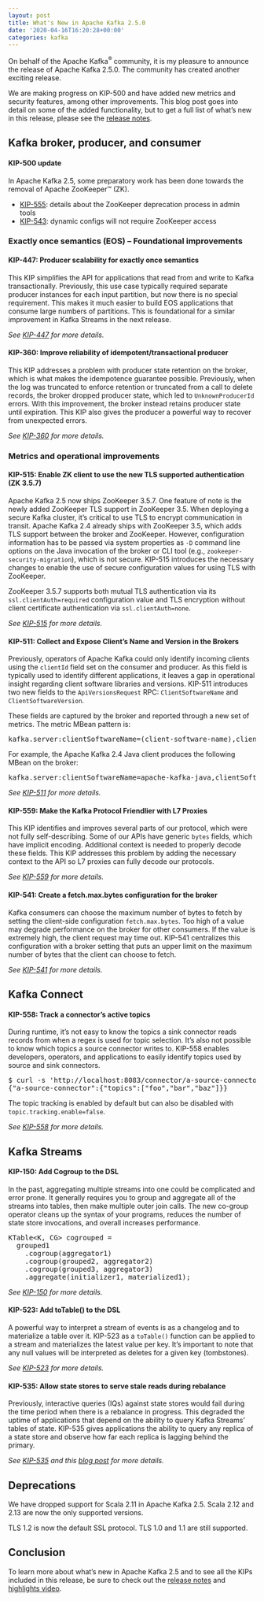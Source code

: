 ```yaml
---
layout: post
title: What's New in Apache Kafka 2.5.0
date: '2020-04-16T16:20:28+00:00'
categories: kafka
---
```

<p>On behalf of the Apache Kafka<sup>®</sup> community, it is my pleasure to announce the release of Apache Kafka 2.5.0. The community has created another exciting release.</p>
<p>We are making progress on KIP-500 and have added new metrics and security features, among other improvements. This blog post goes into detail on some of the added functionality, but to get a full list of what’s new in this release, please see the <a href="https://dist.apache.org/repos/dist/release/kafka/2.5.0/RELEASE_NOTES.html" target="_blank" rel="noopener noreferrer">release notes</a>.</p>
<h2 id="broker-producer-consumer"><a id="broker-producer-consumer"></a>Kafka broker, producer, and consumer</h2>
<h4 id="kip-500"><a id="kip-500"></a>KIP-500 update</h4>
<p>In Apache Kafka 2.5, some preparatory work has been done towards the removal of Apache ZooKeeper&#x2122; (ZK).</p>
<ul>
<li><a href="https://cwiki.apache.org/confluence/display/KAFKA/KIP-555%3A+Deprecate+Direct+Zookeeper+access+in+Kafka+Administrative+Tools" target="_blank" rel="noopener noreferrer">KIP-555</a>: details about the ZooKeeper deprecation process in admin tools</li>
<li><a href="https://cwiki.apache.org/confluence/display/KAFKA/KIP-543%3A+Expand+ConfigCommand%27s+non-ZK+functionality" target="_blank" rel="noopener noreferrer">KIP-543</a>: dynamic configs will not require ZooKeeper access</li>
</ul>
<h3 id="eos"><a id="eos"></a>Exactly once semantics (EOS) – Foundational improvements</h3>
<h4 id="kip-447"><a id="kip-447"></a>KIP-447: Producer scalability for exactly once semantics</h4>
<p>This KIP simplifies the API for applications that read from and write to Kafka transactionally. Previously, this use case typically required separate producer instances for each input partition, but now there is no special requirement. This makes it much easier to build EOS applications that consume large numbers of partitions. This is foundational for a similar improvement in Kafka Streams in the next release.</p>
<p><em>See <a href="https://cwiki.apache.org/confluence/display/KAFKA/KIP-447%3A+Producer+scalability+for+exactly+once+semantics" target="_blank" rel="noopener noreferrer">KIP-447</a> for more details.</em></p>
<h4 id="kip-360"><a id="kip-360"></a>KIP-360: Improve reliability of idempotent/transactional producer</h4>
<p>This KIP addresses a problem with producer state retention on the broker, which is what makes the idempotence guarantee possible. Previously, when the log was truncated to enforce retention or truncated from a call to delete records, the broker dropped producer state, which led to <code>UnknownProducerId</code> errors. With this improvement, the broker instead retains producer state until expiration. This KIP also gives the producer a powerful way to recover from unexpected errors.</p>
<p><em>See <a href="https://cwiki.apache.org/confluence/pages/viewpage.action?pageId=89068820" target="_blank" rel="noopener noreferrer">KIP-360</a> for more details.</em></p>
<h3 id="metrics-operational-improvements"><a id="metrics-operational-improvements"></a>Metrics and operational improvements</h3>
<h4 id="kip-515"><a id="kip-515"></a>KIP-515: Enable ZK client to use the new TLS supported authentication (ZK 3.5.7)</h4>
<p>Apache Kafka 2.5 now ships ZooKeeper 3.5.7. One feature of note is the newly added ZooKeeper TLS support in ZooKeeper 3.5. When deploying a secure Kafka cluster, it’s critical to use TLS to encrypt communication in transit. Apache Kafka 2.4 already ships with ZooKeeper 3.5, which adds TLS support between the broker and ZooKeeper. However, configuration information has to be passed via system properties as <code>-D</code> command line options on the Java invocation of the broker or CLI tool (e.g., <code>zookeeper-security-migration</code>), which is not secure. KIP-515 introduces the necessary changes to enable the use of secure configuration values for using TLS with ZooKeeper.</p>
<p>ZooKeeper 3.5.7 supports both mutual TLS authentication via its <code>ssl.clientAuth=required</code> configuration value and TLS encryption without client certificate authentication via <code>ssl.clientAuth=none</code>.</p>
<p><em>See <a href="https://cwiki.apache.org/confluence/display/KAFKA/KIP-515%3A+Enable+ZK+client+to+use+the+new+TLS+supported+authentication" target="_blank" rel="noopener noreferrer">KIP-515</a> for more details.</em></p>
<h4 id="kip-511"><a id="kip-511"></a>KIP-511: Collect and Expose Client&#8217;s Name and Version in the Brokers</h4>
<p>Previously, operators of Apache Kafka could only identify incoming clients using the <code>clientId</code> field set on the consumer and producer. As this field is typically used to identify different applications, it leaves a gap in operational insight regarding client software libraries and versions. KIP-511 introduces two new fields to the <code>ApiVersionsRequest</code> RPC: <code>ClientSoftwareName</code> and <code>ClientSoftwareVersion</code>.</p>
<p>These fields are captured by the broker and reported through a new set of metrics. The metric MBean pattern is:</p>
<pre>kafka.server:clientSoftwareName=(client-software-name),clientSoftwareVersion=(client-software-version),listener=(listener),networkProcessor=(processor-index),type=(type)
</pre>
<p>For example, the Apache Kafka 2.4 Java client produces the following MBean on the broker:</p>
<pre>kafka.server:clientSoftwareName=apache-kafka-java,clientSoftwareVersion=2.4.0,listener=PLAINTEXT,networkProcessor=1,type=socket-server-metrics
</pre>
<p><em>See <a href="https://cwiki.apache.org/confluence/display/KAFKA/KIP-511%3A+Collect+and+Expose+Client%27s+Name+and+Version+in+the+Brokers" target="_blank" rel="noopener noreferrer">KIP-511</a> for more details.</em></p>
<h4 id="kip-559"><a id="kip-559"></a>KIP-559: Make the Kafka Protocol Friendlier with L7 Proxies</h4>
<p>This KIP identifies and improves several parts of our protocol, which were not fully self-describing. Some of our APIs have generic <code>bytes</code> fields, which have implicit encoding. Additional context is needed to properly decode these fields. This KIP addresses this problem by adding the necessary context to the API so L7 proxies can fully decode our protocols.</p>
<p><em>See <a href="https://cwiki.apache.org/confluence/display/KAFKA/KIP-559%3A+Make+the+Kafka+Protocol+Friendlier+with+L7+Proxies" target="_blank" rel="noopener noreferrer">KIP-559</a> for more details.</em></p>
<h4 id="kip-541&quot;"><a id="kip-541"></a>KIP-541: Create a fetch.max.bytes configuration for the broker</h4>
<p>Kafka consumers can choose the maximum number of bytes to fetch by setting the client-side configuration <code>fetch.max.bytes</code>. Too high of a value may degrade performance on the broker for other consumers. If the value is extremely high, the client request may time out. KIP-541 centralizes this configuration with a broker setting that puts an upper limit on the maximum number of bytes that the client can choose to fetch.</p>
<p><em>See <a href="https://cwiki.apache.org/confluence/display/KAFKA/KIP-541%3A+Create+a+fetch.max.bytes+configuration+for+the+broker" target="_blank" rel="noopener noreferrer">KIP-541</a> for more details.</em></p>
<h2 id="kafka-connect"><a id="kafka-connect"></a>Kafka Connect</h2>
<h4 id="kip-558"><a id="kip-558"></a>KIP-558: Track a connector’s active topics</h4>
<p>During runtime, it’s not easy to know the topics a sink connector reads records from when a regex is used for topic selection. It&#8217;s also not possible to know which topics a source connector writes to. KIP-558 enables developers, operators, and applications to easily identify topics used by source and sink connectors.</p>
<pre>$ curl -s 'http://localhost:8083/connector/a-source-connector/topics'
{"a-source-connector":{"topics":["foo","bar","baz"]}}
</pre>
<p>The topic tracking is enabled by default but can also be disabled with <code>topic.tracking.enable=false</code>.</p>
<p><em>See <a href="https://cwiki.apache.org/confluence/display/KAFKA/KIP-558%3A+Track+the+set+of+actively+used+topics+by+connectors+in+Kafka+Connect" target="_blank" rel="noopener noreferrer">KIP-558</a> for more details.</em></p>
<h2 id="kafka-streams"><a id="kafka-streams"></a>Kafka Streams</h2>
<h4 id="kip-150"><a id="kip-150"></a>KIP-150: Add Cogroup to the DSL</h4>
<p>In the past, aggregating multiple streams into one could be complicated and error prone. It generally requires you to group and aggregate all of the streams into tables, then make multiple outer join calls. The new co-group operator cleans up the syntax of your programs, reduces the number of state store invocations, and overall increases performance.</p>
<pre>KTable&lt;K, CG&gt; cogrouped =
  grouped1
    .cogroup(aggregator1)
    .cogroup(grouped2, aggregator2)
    .cogroup(grouped3, aggregator3)
    .aggregate(initializer1, materialized1);
</pre>
<p><em>See <a href="https://cwiki.apache.org/confluence/display/KAFKA/KIP-150+-+Kafka-Streams+Cogroup" target="_blank" rel="noopener noreferrer">KIP-150</a> for more details.</em></p>
<h4 id="kip-523"><a id="kip-523"></a>KIP-523: Add toTable() to the DSL</h4>
<p>A powerful way to interpret a stream of events is as a changelog and to materialize a table over it. KIP-523 as a <code>toTable()</code> function can be applied to a stream and materializes the latest value per key. It’s important to note that any null values will be interpreted as deletes for a given key (tombstones).</p>
<p><em>See <a href="https://cwiki.apache.org/confluence/display/KAFKA/KIP-523%3A+Add+KStream%23toTable+to+the+Streams+DSL" target="_blank" rel="noopener noreferrer">KIP-523</a> for more details.</em></p>
<h4 id="kip-535"><a id="kip-535"></a>KIP-535: Allow state stores to serve stale reads during rebalance</h4>
<p>Previously, interactive queries (IQs) against state stores would fail during the time period when there is a rebalance in progress. This degraded the uptime of applications that depend on the ability to query Kafka Streams’ tables of state. KIP-535 gives applications the ability to query any replica of a state store and observe how far each replica is lagging behind the primary.</p>
<p><em>See <a href="https://cwiki.apache.org/confluence/display/KAFKA/KIP-535%3A+Allow+state+stores+to+serve+stale+reads+during+rebalance" target="_blank" rel="noopener noreferrer">KIP-535</a> and this <a target="_blank" href="https://www.confluent.io/blog/kafka-streams-ksqldb-interactive-queries-go-prime-time/">blog post</a> for more details.</em></p>
<h2 id="deprecations"><a id="deprecations"></a>Deprecations</h2>
<p>We have dropped support for Scala 2.11 in Apache Kafka 2.5. Scala 2.12 and 2.13 are now the only supported versions.</p>
<p>TLS 1.2 is now the default SSL protocol. TLS 1.0 and 1.1 are still supported.</p>
<h2 id="conclusion"><a id="conclusion"></a>Conclusion</h2>
<p>To learn more about what’s new in Apache Kafka 2.5 and to see all the KIPs included in this release, be sure to check out the <a href="https://dist.apache.org/repos/dist/release/kafka/2.5.0/RELEASE_NOTES.html" target="_blank" rel="noopener noreferrer">release notes</a> and <a href="https://www.youtube.com/watch?v=svIOIlV2jRE" target="_blank" rel="noopener noreferrer">highlights video</a>.</p>
